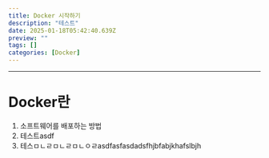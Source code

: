 ```yaml
---
title: Docker 시작하기
description: "테스트"
date: 2025-01-18T05:42:40.639Z
preview: ""
tags: []
categories: [Docker]
---
```


<div class='abstract'>

<div>

---

# Docker란

1. 소프트웨어를 배포하는 방법
2. 테스트asdf
3. 테스ㅁㄴㄹㅁㄴㄹㅁㄴㅇㄹasdfasfasdadsfhjbfabjkhafslbjh